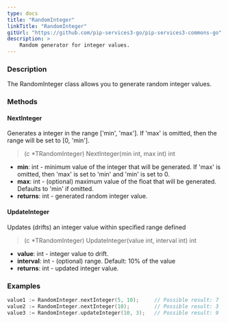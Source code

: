 ```yaml
---
type: docs
title: "RandomInteger"
linkTitle: "RandomInteger"
gitUrl: "https://github.com/pip-services3-go/pip-services3-commons-go"
description: >
    Random generator for integer values.
---
```


### Description

The RandomInteger class allows you to generate random integer values.

### Methods

#### NextInteger
Generates a integer in the range ['min', 'max']. If 'max' is omitted, then the range will be set to [0, 'min'].

> (c *TRandomInteger) NextInteger(min int, max int) int

- **min**: int - minimum value of the integer that will be generated. 
If 'max' is omitted, then 'max' is set to 'min' and 'min' is set to 0.
- **max**: int - (optional) maximum value of the float that will be generated. Defaults to 'min' if omitted.
- **returns**: int - generated random integer value.

#### UpdateInteger
Updates (drifts) an integer value within specified range defined

> (c *TRandomInteger) UpdateInteger(value int, interval int) int

- **value**: int - integer value to drift.
- **interval**: int - (optional) range. Default: 10% of the value
- **returns**: int - updated integer value.

### Examples

```go
value1 := RandomInteger.nextInteger(5, 10);     // Possible result: 7
value2 := RandomInteger.nextInteger(10);        // Possible result: 3
value3 := RandomInteger.updateInteger(10, 3);   // Possible result: 9

```
